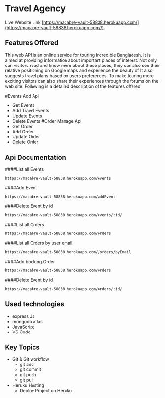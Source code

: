 # Travel Agency

Live Website Link [https://macabre-vault-58838.herokuapp.com/](https://macabre-vault-58838.herokuapp.com//).

## Features Offered

This web API is an online service for touring Incredible Bangladesh. It
is aimed at providing information about important places of interest. Not
only can visitors read and know more about these places, they can also
see their relative positioning on Google maps and experience the beauty of It also
suggests travel plans based on users preferences. To make touring more
exciting visitors can also share their experiences through the forums on the
web site.
Following is a detailed description of the features offered

#Events Add Api
- Get Events
- Add Travel Events
- Update Events
- Delete Events
#Order Manage Api
- Get Order
- Add Order
- Update Order
- Delete Order


## Api Documentation



####List all Events

```sh
https://macabre-vault-58838.herokuapp.com/events
```
####Add Event

```sh
https://macabre-vault-58838.herokuapp.com/addEvent
```

####Delete Event by id

```sh
https://macabre-vault-58838.herokuapp.com/events/:id/
```


####List all Orders

```sh
https://macabre-vault-58838.herokuapp.com/orders
```

####List all Orders by user email

```sh
https://macabre-vault-58838.herokuapp.com//orders/byEmail
```

####Add booking Order


```sh
https://macabre-vault-58838.herokuapp.com/orders
```

####Delete Event by id

```sh
https://macabre-vault-58838.herokuapp.com/orders/:id/
```


## Used technologies

-   express Js
-   mongodb atlas
-   JavaScript
-   VS Code

## Key Topics


-   Git & Git workflow
    -   git add
    -   git commit
    -   git push
    -   git pull
-   Heruku Hosting
    -   Deploy Project on Heruku